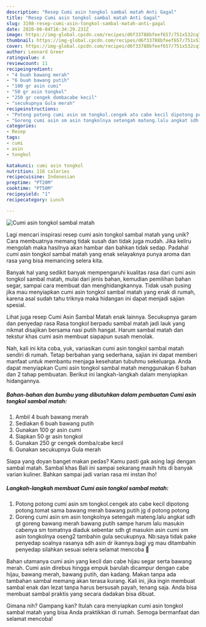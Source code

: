 ```yaml
---
description: "Resep Cumi asin tongkol sambal matah Anti Gagal"
title: "Resep Cumi asin tongkol sambal matah Anti Gagal"
slug: 3198-resep-cumi-asin-tongkol-sambal-matah-anti-gagal
date: 2020-06-04T16:34:29.231Z
image: https://img-global.cpcdn.com/recipes/d6f33788bfeef657/751x532cq70/cumi-asin-tongkol-sambal-matah-foto-resep-utama.jpg
thumbnail: https://img-global.cpcdn.com/recipes/d6f33788bfeef657/751x532cq70/cumi-asin-tongkol-sambal-matah-foto-resep-utama.jpg
cover: https://img-global.cpcdn.com/recipes/d6f33788bfeef657/751x532cq70/cumi-asin-tongkol-sambal-matah-foto-resep-utama.jpg
author: Leonard Greer
ratingvalue: 4
reviewcount: 11
recipeingredient:
- "4 buah bawang merah"
- "6 buah bawang putih"
- "100 gr asin cumi"
- "50 gr asin tongkol"
- "250 gr cengek dombacabe kecil"
- "secukupnya Gula merah"
recipeinstructions:
- "Potong potong cumi asin sm tongkol.cengek ato cabe kecil dipotong potong.tomat sama bawang merah bawang putih jg d potong potong"
- "Goreng cumi asin sm asin tongkolnya setengah mateng.lalu angkat sdh gt goreng bawang merah bawang putih sampe harum lalu masukin cabenya sm tomatnya diaduk sebentar sdh gt masukin asin cumi sm asin tongkolnya oseng2 tambahin gula secukupnya. Nb:saya tidak pake penyedap soalnya rasanya sdh asin dr ikannya.bagi yg mau ditambahin penyedap silahkan sesuai selera selamat mencoba 🙂"
categories:
- Resep
tags:
- cumi
- asin
- tongkol

katakunci: cumi asin tongkol 
nutrition: 116 calories
recipecuisine: Indonesian
preptime: "PT20M"
cooktime: "PT50M"
recipeyield: "1"
recipecategory: Lunch

---
```



![Cumi asin tongkol sambal matah](https://img-global.cpcdn.com/recipes/d6f33788bfeef657/751x532cq70/cumi-asin-tongkol-sambal-matah-foto-resep-utama.jpg)

Lagi mencari inspirasi resep cumi asin tongkol sambal matah yang unik? Cara membuatnya memang tidak susah dan tidak juga mudah. Jika keliru mengolah maka hasilnya akan hambar dan bahkan tidak sedap. Padahal cumi asin tongkol sambal matah yang enak selayaknya punya aroma dan rasa yang bisa memancing selera kita.

Banyak hal yang sedikit banyak mempengaruhi kualitas rasa dari cumi asin tongkol sambal matah, mulai dari jenis bahan, kemudian pemilihan bahan segar, sampai cara membuat dan menghidangkannya. Tidak usah pusing jika mau menyiapkan cumi asin tongkol sambal matah yang enak di rumah, karena asal sudah tahu triknya maka hidangan ini dapat menjadi sajian spesial.

Lihat juga resep Cumi Asin Sambal Matah enak lainnya. Secukupnya garam dan penyedap rasa Rasa tongkol berpadu sambal matah jadi lauk yang nikmat disajikan bersama nasi putih hangat. Harum sambal matah dan tekstur khas cumi asin membuat siapapun susah menolak.


Nah, kali ini kita coba, yuk, variasikan cumi asin tongkol sambal matah sendiri di rumah. Tetap berbahan yang sederhana, sajian ini dapat memberi manfaat untuk membantu menjaga kesehatan tubuhmu sekeluarga. Anda dapat menyiapkan Cumi asin tongkol sambal matah menggunakan 6 bahan dan 2 tahap pembuatan. Berikut ini langkah-langkah dalam menyiapkan hidangannya.

<!--inarticleads1-->

##### Bahan-bahan dan bumbu yang dibutuhkan dalam pembuatan Cumi asin tongkol sambal matah:

1. Ambil 4 buah bawang merah
1. Sediakan 6 buah bawang putih
1. Gunakan 100 gr asin cumi
1. Siapkan 50 gr asin tongkol
1. Gunakan 250 gr cengek domba/cabe kecil
1. Gunakan secukupnya Gula merah


Siapa yang doyan banget makan pedas? Kamu pasti gak asing lagi dengan sambal matah. Sambal khas Bali ini sampai sekarang masih hits di banyak varian kuliner. Bahkan sampai jadi varian rasa mi instan lho! 

<!--inarticleads2-->

##### Langkah-langkah membuat Cumi asin tongkol sambal matah:

1. Potong potong cumi asin sm tongkol.cengek ato cabe kecil dipotong potong.tomat sama bawang merah bawang putih jg d potong potong
1. Goreng cumi asin sm asin tongkolnya setengah mateng.lalu angkat sdh gt goreng bawang merah bawang putih sampe harum lalu masukin cabenya sm tomatnya diaduk sebentar sdh gt masukin asin cumi sm asin tongkolnya oseng2 tambahin gula secukupnya. Nb:saya tidak pake penyedap soalnya rasanya sdh asin dr ikannya.bagi yg mau ditambahin penyedap silahkan sesuai selera selamat mencoba 🙂


Bahan utamanya cumi asin yang kecil dan cabe hijau segar serta bawang merah. Cumi asin direbus hingga empuk barulah dicampur dengan cabe hijau, bawang merah, bawang putih, dan kadang. Makan tanpa ada tambahan sambal memang akan terasa kurang. Kali ini, jika ingin membuat sambal enak dan lezat tanpa harus bersusah payah, tenang saja. Anda bisa membuat sambal praktis yang secara dadakan bisa dibuat. 

Gimana nih? Gampang kan? Itulah cara menyiapkan cumi asin tongkol sambal matah yang bisa Anda praktikkan di rumah. Semoga bermanfaat dan selamat mencoba!
